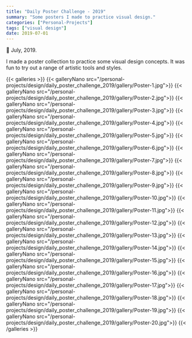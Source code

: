 ```yaml
---
title: "Daily Poster Challenge - 2019"
summary: "Some posters I made to practice visual design."
categories: ["Personal-Projects"]
tags: ["visual design"]
date: 2019-07-01
---
```


📅 July, 2019.

I made a poster collection to practice some visual design concepts. It was fun to try out a range of artistic tools and styles.

{{< galleries >}}
{{< galleryNano src="/personal-projects/design/daily_poster_challenge_2019/gallery/Poster-1.jpg">}}
{{< galleryNano src="/personal-projects/design/daily_poster_challenge_2019/gallery/Poster-2.jpg">}}
{{< galleryNano src="/personal-projects/design/daily_poster_challenge_2019/gallery/Poster-3.jpg">}}
{{< galleryNano src="/personal-projects/design/daily_poster_challenge_2019/gallery/Poster-4.jpg">}}
{{< galleryNano src="/personal-projects/design/daily_poster_challenge_2019/gallery/Poster-5.jpg">}}
{{< galleryNano src="/personal-projects/design/daily_poster_challenge_2019/gallery/Poster-6.jpg">}}
{{< galleryNano src="/personal-projects/design/daily_poster_challenge_2019/gallery/Poster-7.jpg">}}
{{< galleryNano src="/personal-projects/design/daily_poster_challenge_2019/gallery/Poster-8.jpg">}}
{{< galleryNano src="/personal-projects/design/daily_poster_challenge_2019/gallery/Poster-9.jpg">}}
{{< galleryNano src="/personal-projects/design/daily_poster_challenge_2019/gallery/Poster-10.jpg">}}
{{< galleryNano src="/personal-projects/design/daily_poster_challenge_2019/gallery/Poster-11.jpg">}}
{{< galleryNano src="/personal-projects/design/daily_poster_challenge_2019/gallery/Poster-12.jpg">}}
{{< galleryNano src="/personal-projects/design/daily_poster_challenge_2019/gallery/Poster-13.jpg">}}
{{< galleryNano src="/personal-projects/design/daily_poster_challenge_2019/gallery/Poster-14.jpg">}}
{{< galleryNano src="/personal-projects/design/daily_poster_challenge_2019/gallery/Poster-15.jpg">}}
{{< galleryNano src="/personal-projects/design/daily_poster_challenge_2019/gallery/Poster-16.jpg">}}
{{< galleryNano src="/personal-projects/design/daily_poster_challenge_2019/gallery/Poster-17.jpg">}}
{{< galleryNano src="/personal-projects/design/daily_poster_challenge_2019/gallery/Poster-18.jpg">}}
{{< galleryNano src="/personal-projects/design/daily_poster_challenge_2019/gallery/Poster-19.jpg">}}
{{< galleryNano src="/personal-projects/design/daily_poster_challenge_2019/gallery/Poster-20.jpg">}}
{{< /galleries >}}
